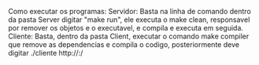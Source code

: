 Como executar os programas:
Servidor:
    Basta na linha de comando dentro da pasta Server digitar "make run", ele executa o make clean, responsavel por remover os objetos e o executavel, e compila e executa em seguida.
Cliente:
    Basta, dentro da pasta Client, executar o comando make compiler que remove as dependencias e compila o codigo, posteriormente deve digitar ./cliente http://<host>:<port>/<arquivo>

